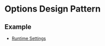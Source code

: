 ﻿# Options Design Pattern

## Example
- [Runtime Settings](Common/Options/RuntimeSettingOptiponModel.cs)